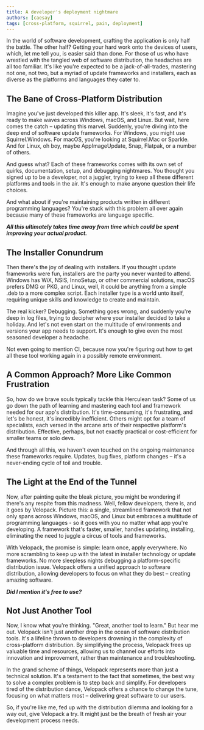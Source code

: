 ```yaml
---
title: A developer's deployment nightmare
authors: [caesay]
tags: [cross-platform, squirrel, pain, deployment]
---
```


In the world of software development, crafting the application is only half the battle. The other half? Getting your hard work onto the devices of users, which, let me tell you, is easier said than done. For those of us who have wrestled with the tangled web of software distribution, the headaches are all too familiar. It's like you're expected to be a jack-of-all-trades, mastering not one, not two, but a myriad of update frameworks and installers, each as diverse as the platforms and languages they cater to.

<!-- truncate -->

## The Bane of Cross-Platform Distribution
Imagine you've just developed this killer app. It's sleek, it's fast, and it's ready to make waves across Windows, macOS, and Linux. But wait, here comes the catch – updating this marvel. Suddenly, you're diving into the deep end of software update frameworks. For Windows, you might use Squirrel.Windows. For macOS, you're looking at Squirrel.Mac or Sparkle. And for Linux, oh boy, maybe AppImageUpdate, Snap, Flatpak, or a number of others.

And guess what? Each of these frameworks comes with its own set of quirks, documentation, setup, and debugging nightmares. You thought you signed up to be a developer, not a juggler, trying to keep all these different platforms and tools in the air. It's enough to make anyone question their life choices.

And what about if you're maintaining products written in different programming languages? You're stuck with this problem all over again because many of these frameworks are language specific.

***All this ultimately takes time away from time which could be spent improving your actual product.***

## The Installer Conundrum
Then there's the joy of dealing with installers. If you thought update frameworks were fun, installers are the party you never wanted to attend. Windows has WiX, NSIS, InnoSetup, or other commercial solutions, macOS prefers DMG or PKG, and Linux, well, it could be anything from a simple .deb to a more complex script. Each installer type is a world unto itself, requiring unique skills and knowledge to create and maintain.

The real kicker? Debugging. Something goes wrong, and suddenly you're deep in log files, trying to decipher where your installer decided to take a holiday. And let's not even start on the multitude of environments and versions your app needs to support. It's enough to give even the most seasoned developer a headache.

Not even going to mention CI, because now you're figuring out how to get all these tool working again in a possibly remote environment.

## A Common Approach? More Like Common Frustration
So, how do we brave souls typically tackle this Herculean task? Some of us go down the path of learning and mastering each tool and framework needed for our app's distribution. It's time-consuming, it's frustrating, and let's be honest, it's incredibly inefficient. Others might opt for a team of specialists, each versed in the arcane arts of their respective platform's distribution. Effective, perhaps, but not exactly practical or cost-efficient for smaller teams or solo devs.

And through all this, we haven't even touched on the ongoing maintenance these frameworks require. Updates, bug fixes, platform changes – it's a never-ending cycle of toil and trouble.

## The Light at the End of the Tunnel
Now, after painting quite the bleak picture, you might be wondering if there's any respite from this madness. Well, fellow developers, there is, and it goes by Velopack. Picture this: a single, streamlined framework that not only spans across Windows, macOS, and Linux but embraces a multitude of programming languages - so it goes with you no matter what app you're developing. A framework that's faster, smaller, handles updating, installing, eliminating the need to juggle a circus of tools and frameworks.

With Velopack, the promise is simple: learn once, apply everywhere. No more scrambling to keep up with the latest in installer technology or update frameworks. No more sleepless nights debugging a platform-specific distribution issue. Velopack offers a unified approach to software distribution, allowing developers to focus on what they do best – creating amazing software.

***Did I mention it's free to use?***

## Not Just Another Tool
Now, I know what you're thinking. "Great, another tool to learn." But hear me out. Velopack isn't just another drop in the ocean of software distribution tools. It's a lifeline thrown to developers drowning in the complexity of cross-platform distribution. By simplifying the process, Velopack frees up valuable time and resources, allowing us to channel our efforts into innovation and improvement, rather than maintenance and troubleshooting.

In the grand scheme of things, Velopack represents more than just a technical solution. It's a testament to the fact that sometimes, the best way to solve a complex problem is to step back and simplify. For developers tired of the distribution dance, Velopack offers a chance to change the tune, focusing on what matters most – delivering great software to our users.

So, if you're like me, fed up with the distribution dilemma and looking for a way out, give Velopack a try. It might just be the breath of fresh air your development process needs.